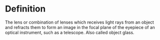 # Definition

The lens or combination of lenses which receives light rays from an
object and refracts them to form an image in the focal plane of the
eyepiece of an optical instrument, such as a telescope. Also called
object glass.
